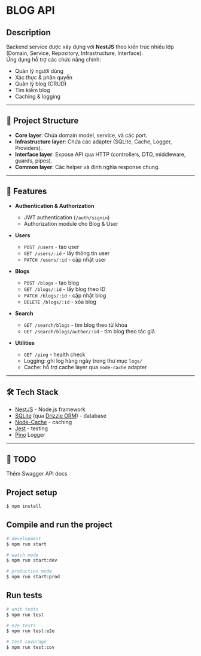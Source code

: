 # BLOG API

## Description

Backend service được xây dựng với **NestJS** theo kiến trúc nhiều lớp (Domain, Service, Repository, Infrastructure, Interface).  
Ứng dụng hỗ trợ các chức năng chính:

- Quản lý người dùng
- Xác thực & phân quyền
- Quản lý blog (CRUD)
- Tìm kiếm blog
- Caching & logging

---

## 📂 Project Structure

- **Core layer**: Chứa domain model, service, và các port.
- **Infrastructure layer**: Chứa các adapter (SQLite, Cache, Logger, Providers).
- **Interface layer**: Expose API qua HTTP (controllers, DTO, middleware, guards, pipes).
- **Common layer**: Các helper và định nghĩa response chung.

---

## 🚀 Features

- **Authentication & Authorization**
    - JWT authentication (`/auth/signin`)
    - Authorization module cho Blog & User

- **Users**
    - `POST /users` - tạo user
    - `GET /users/:id` - lấy thông tin user
    - `PATCH /users/:id` - cập nhật user

- **Blogs**
    - `POST /blogs` - tạo blog
    - `GET /blogs/:id` - lấy blog theo ID
    - `PATCH /blogs/:id` - cập nhật blog
    - `DELETE /blogs/:id` - xóa blog

- **Search**
    - `GET /search/blogs` - tìm blog theo từ khóa
    - `GET /search/blogs/author/:id` - tìm blog theo tác giả

- **Utilities**
    - `GET /ping` - health check
    - Logging: ghi log hàng ngày trong thư mục `logs/`
    - Cache: hỗ trợ cache layer qua `node-cache` adapter

---

## 🛠️ Tech Stack

- [NestJS](https://nestjs.com/) - Node.js framework
- [SQLite](https://www.sqlite.org/) (qua [Drizzle ORM](https://orm.drizzle.team)) - database
- [Node-Cache](https://github.com/node-cache/node-cache) - caching
- [Jest](https://jestjs.io/) - testing
- [Pino](https://github.com/pinojs/pino) Logger

---

## 📌 TODO

Thêm Swagger API docs

## Project setup

```bash
$ npm install
```

## Compile and run the project

```bash
# development
$ npm run start

# watch mode
$ npm run start:dev

# production mode
$ npm run start:prod
```

## Run tests

```bash
# unit tests
$ npm run test

# e2e tests
$ npm run test:e2e

# test coverage
$ npm run test:cov
```
